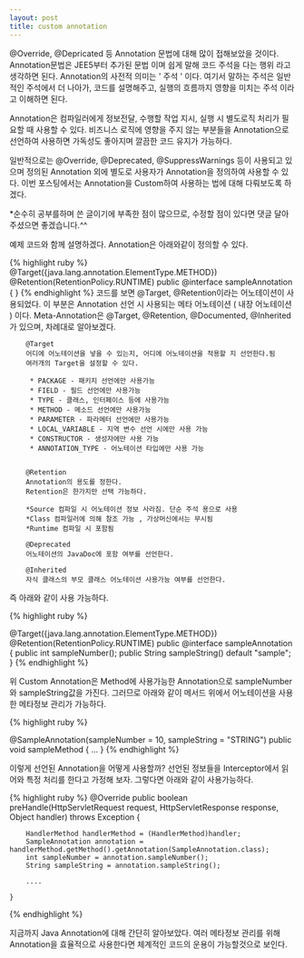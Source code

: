 ```yaml
---
layout: post
title: custom annotation
---
```

@Override, @Depricated 등 Annotation 문법에 대해 많이 접해보았을 것이다.
Annotation문법은 JEE5부터 추가된 문법 이며 쉽게 말해 코드 주석을 다는 행위 라고 생각하면 된다.
Annotation의 사전적 의미는 ' 주석 ' 이다.
여기서 말하는 주석은 일반적인 주석에서 더 나아가, 코드를 설명해주고, 실행의 흐름까지 영향을 미치는 주석 이라고 이해하면 된다.

Annotation은 컴파일러에게 정보전달, 수행할 작업 지시, 실행 시 별도로직 처리가 필요할 때 사용할 수 있다.
비즈니스 로직에 영향을 주지 않는 부분들을 Annotation으로 선언하여 사용하면 가독성도 좋아지며 깔끔한 코드 유지가 가능하다.

일반적으로는 @Override, @Deprecated, @SuppressWarnings 등이 사용되고 있으며
정의된 Annotation 외에 별도로 사용자가 Annotation을 정의하여 사용할 수 있다.
이번 포스팅에서는  Annotation을 Custom하여 사용하는 법에 대해 다뤄보도록 하겠다.



*순수히 공부를하며 쓴 글이기에 부족한 점이 많으므로, 수정할 점이 있다면 댓글 달아주셨으면 좋겠습니다.^^

예제 코드와 함께 설명하겠다.
Annotation은 아래와같이 정의할 수 있다.

{% highlight ruby %}
@Target({java.lang.annotation.ElementType.METHOD})
@Retention(RetentionPolicy.RUNTIME)
public @interface sampleAnnotation {
}
 {% endhighlight %}
코드를 보면 @Target, @Retention이라는 어노테이션이 사용되었다.
이 부분은 Annotation 선언 시 사용되는 메타 어노테이션 ( 내장 어노테이션 ) 이다.
Meta-Annotation은
@Target, @Retention, @Documented, @Inherited가 있으며, 차례대로 알아보겠다.

        @Target
        어디에 어노테이션을 넣을 수 있는지, 어디에 어노테이션을 적용할 지 선언한다.됨
        여러개의 Target을 설정할 수 있다.

         * PACKAGE - 패키지 선언에만 사용가능
         * FIELD - 필드 선언에만 사용가능
         * TYPE - 클래스, 인터페이스 등에 사용가능
         * METHOD - 메소드 선언에만 사용가능
         * PARAMETER - 파라메터 선언에만 사용가능
         * LOCAL_VARIABLE - 지역 변수 선언 시에만 사용 가능
         * CONSTRUCTOR - 생성자에만 사용 가능
         * ANNOTATION_TYPE - 어노테이션 타입에만 사용 가능


        @Retention
        Annotation의 용도를 정한다.
        Retention은 한가지만 선택 가능하다.

        *Source 컴파일 시 어노테이션 정보 사라짐. 단순 주석 용으로 사용
        *Class 컴파일러에 의해 참조 가능 , 가상머신에서는 무시됨
        *Runtime 컴파일 시 포함됨

        @Deprecated
        어노테이션의 JavaDoc에 포함 여부를 선언한다.

        @Inherited
        자식 클래스의 부모 클래스 어노테이션 사용가능 여부를 선언한다.

즉 아래와 같이 사용 가능하다.

{% highlight ruby %}

@Target({java.lang.annotation.ElementType.METHOD})
@Retention(RetentionPolicy.RUNTIME)
public @interface sampleAnnotation {
    public int sampleNumber();
    public String sampleString() default "sample";
}
 {% endhighlight %}

 위 Custom Annotation은 Method에 사용가능한 Annotation으로 sampleNumber와 sampleString값을 가진다.
 그러므로 아래와 같이 메서드 위에서 어노테이션을 사용한 메타정보 관리가 가능하다.


{% highlight ruby %}

@SampleAnnotation(sampleNumber = 10, sampleString = "STRING")
public void sampleMethod {
   ...
}
 {% endhighlight %}

이렇게 선언된 Annotation을 어떻게 사용할까?
선언된 정보들을 Interceptor에서 읽어와 특정 처리를 한다고 가정해 보자.
그렇다면 아래와 같이 사용가능하다.

{% highlight ruby %}
@Override
    public boolean preHandle(HttpServletRequest request, HttpServletResponse response, Object handler) throws Exception {

        HandlerMethod handlerMethod = (HandlerMethod)handler;
        SampleAnnotation annotation = handlerMethod.getMethod().getAnnotation(SampleAnnotation.class);
        int sampleNumber = annotation.sampleNumber();
        String sampleString = annotation.sampleString();

        ....

    }
 {% endhighlight %}

지금까지 Java Annotation에 대해 간단히 알아보았다.
여러 메타정보 관리를 위해 Annotation을 효율적으로 사용한다면 체계적인 코드의 운용이 가능할것으로 보인다.